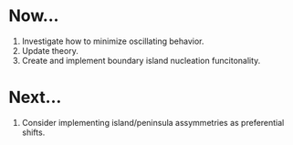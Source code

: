 Now...
======

1.  Investigate how to minimize oscillating behavior.
1.  Update theory.
1.  Create and implement boundary island nucleation funcitonality.

Next...
=======

1.  Consider implementing island/peninsula assymmetries as preferential shifts.
